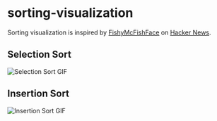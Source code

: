 # sorting-visualization

Sorting visualization is inspired by [FishyMcFishFace](https://imgur.com/t/rainbow/RM3wl) on [Hacker News](https://news.ycombinator.com/item?id=15423202).

## Selection Sort

![Selection Sort GIF](gifs/selection.gif)

## Insertion Sort

![Insertion Sort GIF](gifs/insertion.gif)